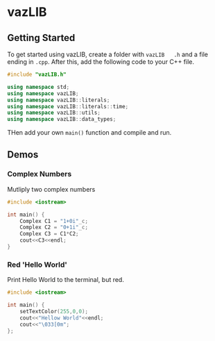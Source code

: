 # vazLIB
## Getting Started
To get started using vazLIB, create a folder with `vazLIB	.h` and a file ending in `.cpp`. After this, add the following code to your C++ file.
```cpp
#include "vazLIB.h"

using namespace std;
using namespace vazLIB;
using namespace vazLIB::literals;
using namespace vazLIB::literals::time;
using namespace vazLIB::utils;
using namespace vazLIB::data_types;
```
THen add your own `main()` function and compile and run.

## Demos

### Complex Numbers
Mutliply two complex numbers
```cpp
#include <iostream>

int main() {
	Complex C1 = "1+0i"_c;
	Complex C2 = "0+1i"_c;
	Complex C3 = C1*C2;
	cout<<C3<<endl;
}
```
### Red 'Hello World'
Print Hello World to the terminal, but red.
```cpp
#include <iostream>

int main() {
	setTextColor(255,0,0);
	cout<<"Hellow World"<<endl;
	cout<<"\033[0m";
};
```
